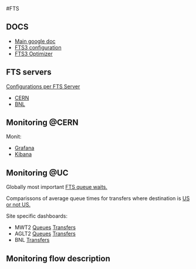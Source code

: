 #FTS

## DOCS

*   [Main google doc](http://bit.ly/2Fy6u3g)
*   [FTS3 configuration](http://fts3-docs.web.cern.ch/fts3-docs/docs/config/config.html)
*   [FTS3 Optimizer](http://fts-docs-devel.web.cern.ch/fts-docs-devel/docs/optimizer/optimizer.html)

## FTS servers

[Configurations per FTS Server](https://monit-kibana.cern.ch/app/kibana#/dashboard/_project-FTS-Servers-Configuration)

*   [CERN](https://fts3.cern.ch:8449/fts3/ftsmon/#/optimizer/?vo=&source_se=&dest_se=&time_window=1)
*   [BNL](https://fts.usatlas.bnl.gov:8449/fts3)
## Monitoring @CERN

Monit:

*   [Grafana](https://monit-grafana.cern.ch/dashboard/db/fts-transfers-30-days)
*   [Kibana](https://monit-kibana.cern.ch/app/kibana#/dashboard/MONIT-FTS-Overview)

## Monitoring @UC

Globally most important [FTS queue waits.](http://atlas-kibana-dev.mwt2.org/goto/8baa7456232e317ee90c1030baecf564)

Comparissons of average queue times for transfers where destination is [US or not US.](http://atlas-kibana-dev.mwt2.org/goto/4ba2c38aad412e631694d388b87420d0)

Site specific dashboards:

*   MWT2 [Queues](http://atlas-kibana-dev.mwt2.org/goto/499bef15f2294a9ecd2f6647d34a2575) [Transfers](http://atlas-kibana-dev.mwt2.org/goto/615f7a8d984f86849a44baa66e721d59)
*   AGLT2 [Queues](http://atlas-kibana-dev.mwt2.org/goto/0478f5c220732a22efc205cc1da18662) [Transfers](http://atlas-kibana-dev.mwt2.org/goto/1c7102866827129751f8bc0c99cbff36)
*   BNL [Transfers](http://atlas-kibana-dev.mwt2.org/goto/506a4177304f267bf704508cfdb1acfa)
 

## Monitoring flow description

